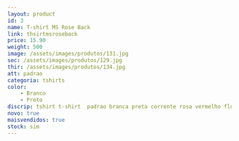 ```yaml
---
layout: product
id: 3
name: T-shirt MS Rose Back 
link: thsirtmsroseback
price: 15.90
weight: 500
image: /assets/images/produtos/131.jpg
sec: /assets/images/produtos/129.jpg
thir: /assets/images/produtos/134.jpg
att: padrao
categoria: tshirts
color:
    - Branco
    - Preto
discrip: tshirt t-shirt  padrao branca preta corrente rosa vermelho flor fotografia costas
novo: true
maisvendidos: true
stock: sim
---
```

